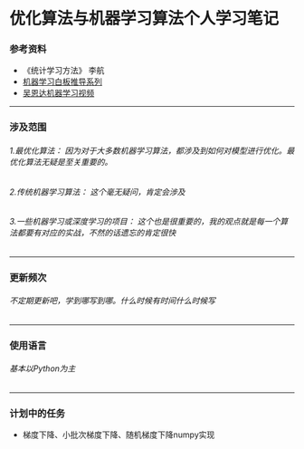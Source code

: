 # 优化算法与机器学习算法个人学习笔记


### 参考资料
- 《统计学习方法》 李航                              
- [机器学习白板推导系列](https://www.bilibili.com/video/BV1aE411o7qd)            
- [吴恩达机器学习视频](https://www.bilibili.com/video/BV164411b7dx)              
****
### 涉及范围
###### 1.最优化算法： 因为对于大多数机器学习算法，都涉及到如何对模型进行优化。最优化算法无疑是至关重要的。
###### 2.传统机器学习算法： 这个毫无疑问，肯定会涉及
###### 3.一些机器学习或深度学习的项目： 这个也是很重要的，我的观点就是每一个算法都要有对应的实战，不然的话遗忘的肯定很快

***
### 更新频次
###### 不定期更新吧，学到哪写到哪。什么时候有时间什么时候写
***
### 使用语言
###### 基本以Python为主

***
### 计划中的任务
- 梯度下降、小批次梯度下降、随机梯度下降numpy实现
